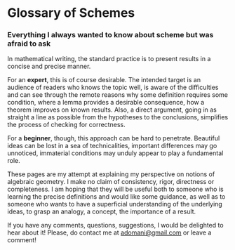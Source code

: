 # Glossary of Schemes

<H3>Everything I always wanted to know about scheme but was afraid to ask</H3>

In mathematical writing, the standard practice is to present results in a concise and precise manner.

For an **expert**, this is of course desirable.  The intended target is an audience of readers who knows the topic well, is aware of the difficulties and can see through the remote reasons why some definition requires some condition, where a lemma provides a desirable consequence, how a theorem improves on known results.  Also, a direct argument, going in as straight a line as possible from the hypotheses to the conclusions, simplifies the process of checking for correctness.

For a **beginner**, though, this approach can be hard to penetrate.  Beautiful ideas can be lost in a sea of technicalities, important differences may go unnoticed, immaterial conditions may unduly appear to play a fundamental role.

These pages are my attempt at explaining my perspective on notions of algebraic geometry.  I make no claim of consistency, rigor, directness or completeness.  I am hoping that they will be useful both to someone who is learning the precise definitions and would like some guidance, as well as to someone who wants to have a superficial understanding of the underlying ideas, to grasp an analogy, a concept, the importance of a result.

If you have any comments, questions, suggestions, I would be delighted to hear about it!  Please, do contact me at <adomani@gmail.com> or leave a comment!
